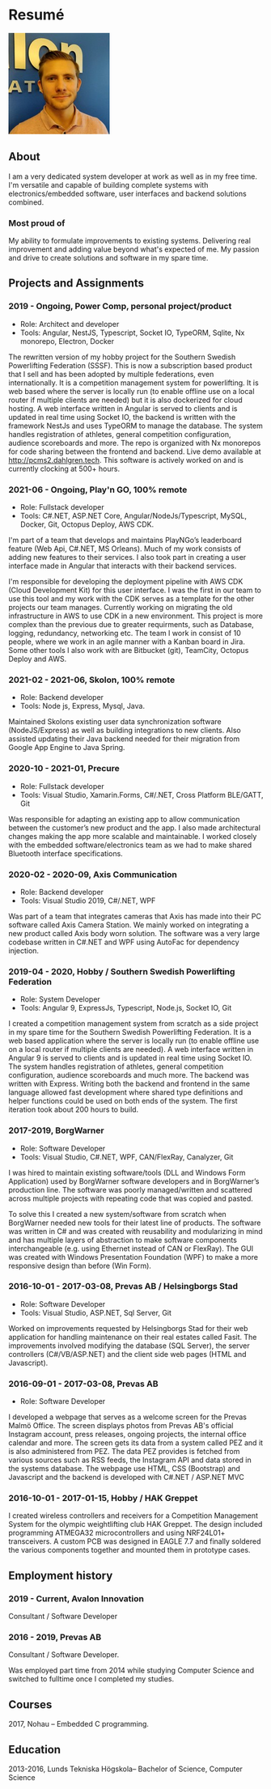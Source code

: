 # Resumé


![IMG](images/profile.jpeg)
## About
I am a very dedicated system developer at work as well as in my free time. I'm versatile and capable of building complete systems with electronics/embedded software, user interfaces and backend solutions combined.

### Most proud of

My ability to formulate improvements to existing systems. 
Delivering real improvement and adding value beyond what's expected of me.
My passion and drive to create solutions and software in my spare time. 

## Projects and Assignments

### 2019 - Ongoing, Power Comp, personal project/product

- Role: Architect and developer
- Tools: Angular, NestJS, Typescript, Socket IO, TypeORM, Sqlite, Nx monorepo, Electron, Docker

The rewritten version of my hobby project for the Southern Swedish Powerlifting Federation (SSSF).
This is now a subscription based product that I sell and has been adopted by multiple federations, even internationally. 
It is a competition management system for powerlifting. It is web based where the server is locally run (to enable offline use on a local router if multiple clients are needed) but it is also dockerized for cloud hosting. A web interface written in Angular is served to clients and is updated in real time using Socket IO, the backend is written with the framework NestJs and uses TypeORM to manage the database. The system handles registration of athletes, general competition configuration, audience scoreboards and more. The repo is organized with Nx monorepos for code sharing between the frontend and backend. Live demo available at http://pcms2.dahlgren.tech. This software is actively worked on and is currently clocking at 500+ hours.

### 2021-06 - Ongoing, Play'n GO, 100% remote

- Role: Fullstack developer
- Tools: C#.NET, ASP.NET Core, Angular/NodeJs/Typescript, MySQL, Docker, Git, Octopus Deploy, AWS CDK.

I'm part of a team that develops and maintains PlayNGo’s leaderboard feature (Web Api, C#.NET, MS Orleans). Much of my work consists of adding new features to their services. I also took part in creating a user interface made in Angular that interacts with their backend services.

I'm responsible for developing the deployment pipeline with AWS CDK (Cloud Development Kit) for this user interface. I was the first in our team to use this tool and my work with the CDK serves as a template for the other projects our team manages. Currently working on migrating the old infrastructure in AWS to use CDK in a new environment. This project is more complex than the previous due to greater requirments, such as Database, logging, redundancy, networking etc.
The team I work in consist of 10 people, where we work in an agile manner with a Kanban board in Jira.
Some other tools I also work with are Bitbucket (git), TeamCity, Octopus Deploy and AWS.


### 2021-02 - 2021-06, Skolon, 100% remote

- Role: Backend developer
- Tools: Node js, Express, Mysql, Java.

Maintained Skolons existing user data synchronization software (NodeJS/Express) as well as building integrations to new clients.
Also assisted updating their Java backend needed for their migration from Google App Engine to Java Spring.

### 2020-10 - 2021-01, Precure

- Role: Fullstack developer
- Tools: Visual Studio, Xamarin.Forms, C#/.NET, Cross Platform BLE/GATT, Git

Was responsible for adapting an existing app to allow communication between the customer’s new product and the app. I also made architectural changes making the app more scalable and maintainable. I worked closely with the embedded software/electronics team as we had to make shared Bluetooth interface specifications.

### 2020-02 - 2020-09, Axis Communication

- Role: Backend developer
- Tools: Visual Studio 2019, C#/.NET, WPF

Was part of a team that integrates cameras that Axis has made into their PC software called Axis Camera Station. We mainly worked on integrating a new product called Axis body worn solution. The software was a very large codebase written in C#.NET and WPF using AutoFac for dependency injection.

### 2019-04 - 2020, Hobby / Southern Swedish Powerlifting Federation

- Role: System Developer
- Tools: Angular 9, ExpressJs, Typescript, Node.js, Socket IO, Git

I created a competition management system from scratch as a side project in my spare time for the Southern Swedish Powerlifting Federation. It is a web based application where the server is locally run (to enable offline use on a local router if multiple clients are needed). A web interface written in Angular 9 is served to clients and is updated in real time using Socket IO. The system handles registration of athletes, general competition configuration, audience scoreboards and much more. The backend was written with Express. Writing both the backend and frontend in the same language allowed fast development where shared type definitions and helper functions could be used on both ends of the system. The first iteration took about 200 hours to build.

### 2017-2019, BorgWarner

- Role: Software Developer
- Tools: Visual Studio, C#.NET, WPF, CAN/FlexRay, Canalyzer, Git

I was hired to maintain existing software/tools (DLL and Windows Form Application) used by BorgWarner software developers and in BorgWarner’s production line. The software was poorly managed/written and scattered across multiple projects with repeating code that was copied and pasted.

To solve this I created a new system/software from scratch when BorgWarner needed new tools for their latest line of products. The software was written in C# and was created with reusability and modularizing in mind and has multiple layers of abstraction to make software components interchangeable (e.g. using Ethernet instead of CAN or FlexRay). The GUI was created with Windows Presentation Foundation (WPF) to make a more responsive design than before (Win Form).

### 2016-10-01 - 2017-03-08, Prevas AB / Helsingborgs Stad

- Role: Software Developer
- Tools: Visual Studio, ASP.NET, Sql Server, Git

Worked on improvements requested by Helsingborgs Stad for their web application for handling maintenance on their real estates called Fasit. The improvements involved modifying the database (SQL Server), the server controllers (C#/VB/ASP.NET) and the client side web pages (HTML and Javascript).

### 2016-09-01 - 2017-03-08, Prevas AB

- Role: Software Developer

I developed a webpage that serves as a welcome screen for the Prevas Malmö Office. The screen displays photos from Prevas AB's official Instagram account, press releases, ongoing projects, the internal office calendar and more. The screen gets its data from a system called PEZ and it is also administered from PEZ. The data PEZ provides is fetched from various sources such as RSS feeds, the Instagram API and data stored in the systems database. The webpage use HTML, CSS (Bootstrap) and Javascript and the backend is developed with C#.NET / ASP.NET MVC

### 2016-10-01 - 2017-01-15, Hobby / HAK Greppet

I created wireless controllers and receivers for a Competition Management System for the olympic weightlifting club HAK Greppet. The design included programming ATMEGA32 microcontrollers and using NRF24L01+ transceivers. A custom PCB was designed in EAGLE 7.7 and finally soldered the various components together and mounted them in prototype cases.

## Employment history

### 2019 - Current, Avalon Innovation

Consultant / Software Developer

### 2016 - 2019, Prevas AB

Consultant / Software Developer. 

Was employed part time from 2014 while studying Computer Science and switched to fulltime once I completed my studies.

## Courses

2017, Nohau – Embedded C programming.

## Education

2013-2016, Lunds Tekniska Högskola– Bachelor of Science, Computer Science